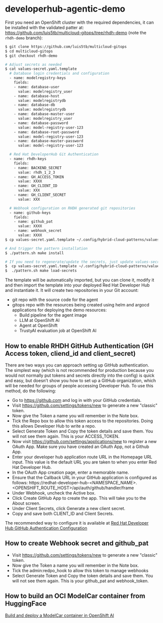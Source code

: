 # developerhub-agentic-demo

First you need an OpenShift cluster with the required dependencies, it can be installed with the validated patter at:
https://github.com/luis5tb/multicloud-gitops/tree/rhdh-demo (note the `rhdh-demo` branch):

```bash
$ git clone https://github.com/luis5tb/multicloud-gitops
$ cd multicloud-gitops
$ git checkout rhdh-demo 

# Adjust secrets as needed
$ cat values-secret.yaml.template
  # Database login credentials and configuration
  - name: modelregistry-keys
    fields:
    - name: database-user
      value: modelregistry_user
    - name: database-host
      value: modelregistrydb
    - name: database-db
      value: modelregistrydb
    - name: database-master-user
      value: modelregistry_user
    - name: database-password
      value: model-registry-user-123
    - name: database-root-password
      value: model-registry-user-123
    - name: database-master-password
      value: model-registry-user-123

  # Red Hat DeveloperHub Git Authentication
  - name: rhdh-keys
    fields:
    - name: BACKEND_SECRET
      value: rhdh_1_2_3
    - name: GH_ACCESS_TOKEN
      value: XXXX
    - name: GH_CLIENT_ID
      value: XXX
    - name: GH_CLIENT_SECRET
      value: XXX

  # Webhook configuration on RHDH generated git repositories
  - name: github-keys
    fields:
    - name: github_pat
      value: XXXX
    - name: webhook_secret
      value: XXXX
$ cp values-secret.yaml.template ~/.config/hybrid-cloud-patterns/values-secret-multicloud-gitops.yaml

# And trigger the pattern installation
$ ./pattern.sh make install

# If you need to regenerate/update the secrets, just update values-secret.yaml.template and load them
$  cp values-secret.yaml.template ~/.config/hybrid-cloud-patterns/values-secret-multicloud-gitops.yaml
$  ./pattern.sh make load-secrets
```

The template will be automatically imported, but you can clone it, modify it and then import the template into your deployed Red Hat Developer Hub and instantiate it. It will create two repositories in your Git account:
- git repo with the source code for the agent
- gitops repo with the resources being created using helm and argocd applications for deploying the demo resources: 
  - Build pipeline for the agent image
  - LLM at OpenShift AI
  - Agent at OpenShift
  - TrustyAI evaluation job at OpenShift AI


## How to enable RHDH GitHub Authentication (GH Access token, cliend_id and client_secret)

There are two ways you can approach setting up GitHub authentication. The simplest way (which is not recommended for production because you would not normally put tokens and secrets directly into the config) is quick and easy, but doesn’t show you how to set up a GitHub organization, which will be needed for groups of people accessing Developer Hub. To use this method, do the following:

- Go to https://github.com and log in with your GitHub credentials.
- Visit https://github.com/settings/tokens/new to generate a new "classic" token.
- Now give the Token a name you will remember in the Note box.
- Tick the Repo box to allow this token access to the repositories. Doing this allows Developer Hub to write a repo.
- Select Generate Token and Copy the token details and save them. You will not see them again. This is your ACCESS_TOKEN.
- Now visit https://github.com/settings/applications/new to register a new OAuth App. Make sure you have created an OAuth App, not a Github App.
- Enter your developer hub application route URL in the Homepage URL input. This value is the default URL you are taken to when you enter Red Hat Developer Hub.
- In the OAuth App creation page, enter a memorable name.
- Ensure that the Callback URL in your GitHub application is configured as follows: https://redhat-developer-hub-<NAMESPACE_NAME\>.<OPENSHIFT_ROUTE_HOST\>/api/auth/github/handler/frame
- Under Webhook, uncheck the Active box.
- Click Create GitHub App to create the app. This will take you to the About screen.
- Under Client Secrets, click Generate a new client secret.
- Copy and save both CLIENT_ID and Client Secrets.

The recommended way to configure it is available at [Red Hat Developer Hub GitHub Authentication Configuration](https://docs.redhat.com/en/documentation/red_hat_developer_hub/1.4/html/authentication/authenticating-with-github#enabling-authentication-with-github)

## How to create Webhook secret and github_pat

  - Visit https://github.com/settings/tokens/new to generate a new "classic" token.
  - Now give the Token a name you will remember in the Note box.
  - Tick the admin:redpo_hook to allow this token to manage webhooks
  - Select Generate Token and Copy the token details and save them. You will not see them again. This is your github_pat and webhook_token.


## How to build an OCI ModelCar container from HuggingFace

[Build and deploy a ModelCar container in OpenShift AI](https://developers.redhat.com/articles/2025/01/30/build-and-deploy-modelcar-container-openshift-ai#)